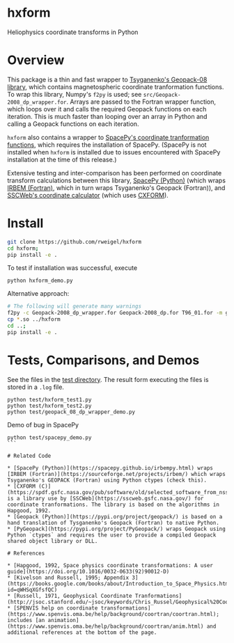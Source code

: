 # hxform

Heliophysics coordinate transforms in Python

# Overview

This package is a thin and fast wrapper to [Tsyganenko's Geopack-08 library](https://ccmc.gsfc.nasa.gov/models/modelinfo.php?model=Tsyganenko%20Magnetic%20Field), which contains magnetospheric coordinate tranformation functions. To wrap this library, Numpy's `f2py` is used; see `src/Geopack-2008_dp_wrapper.for`. Arrays are passed to the Fortran wrapper function, which loops over it and calls the required Geopack functions on each iteration. This is much faster than looping over an array in Python and calling a Geopack functions on each iteration.

`hxform` also contains a wrapper to [SpacePy's coordinate tranformation functions](https://spacepy.github.io/irbempy.html), which requires the installation of SpacePy. (SpacePy is not installed when `hxform` is installed due to issues encountered with SpacePy installation at the time of this release.)

Extensive testing and inter-comparison has been performed on coordinate transform calculations between this library, [SpacePy (Python)](https://spacepy.github.io/irbempy.html) (which wraps [IRBEM (Fortran)](https://sourceforge.net/projects/irbem/), which in turn wraps Tsyganenko's Geopack (Fortran)), and [SSCWeb's coordinate calculator](https://sscweb.gsfc.nasa.gov/cgi-bin/CoordCalculator.cgi) (which uses [CXFORM](https://spdf.gsfc.nasa.gov/pub/software/old/selected_software_from_nssdc/coordinate_transform/)).

# Install

```bash  
git clone https://github.com/rweigel/hxform
cd hxform;
pip install -e .
```

To test if installation was successful, execute

```
python hxform_demo.py
```

Alternative approach:

```bash
# The following will generate many warnings
f2py -c Geopack-2008_dp_wrapper.for Geopack-2008_dp.for T96_01.for -m geopack_08_dp
cp *.so ../hxform
cd ..;
pip install -e .
```

# Tests, Comparisons, and Demos

See the files in the [test directory](https://github.com/rweigel/hxform/tree/master/test). The result form executing the files is stored in a `.log` file.

```
python test/hxform_test1.py
python test/hxform_test2.py
python test/geopack_08_dp_wrapper_demo.py
```

Demo of bug in SpacePy

````
python test/spacepy_demo.py
```

# Related Code

* [SpacePy (Python)](https://spacepy.github.io/irbempy.html) wraps [IRBEM (Fortran)](https://sourceforge.net/projects/irbem/) which wraps Tsyganenko's GEOPACK (Fortran) using Python ctypes (check this). 
* [CXFORM (C)](https://spdf.gsfc.nasa.gov/pub/software/old/selected_software_from_nssdc/coordinate_transform/) is a library use by [SSCWeb](https://sscweb.gsfc.nasa.gov/) for coordinate tranformations. The library is based on the algorithms in Hapgood, 1992.
* [Geopack (Python)](https://pypi.org/project/geopack/) is based on a hand translation of Tysganenko's Geopack (Fortran) to native Python.
* [PyGeopack](https://pypi.org/project/PyGeopack/) wraps Geopack using Python `ctypes` and requires the user to provide a compiled Geopack shared object library or DLL.

# References

* [Hapgood, 1992, Space physics coordinate transformations: A user guide](https://doi.org/10.1016/0032-0633(92)90012-D)
* [Kivelson and Russell, 1995; Appendix 3](https://books.google.com/books/about/Introduction_to_Space_Physics.html?id=qWHSqXGfsfQC)
* [Russell, 1971, Geophysical Coordinate Tranformations](http://jsoc.stanford.edu/~jsoc/keywords/Chris_Russel/Geophysical%20Coordinate%20Transformations.htm)
* [SPENVIS help on coordinate transformations](https://www.spenvis.oma.be/help/background/coortran/coortran.html); includes [an animation](https://www.spenvis.oma.be/help/background/coortran/anim.html) and additional references at the bottom of the page.

